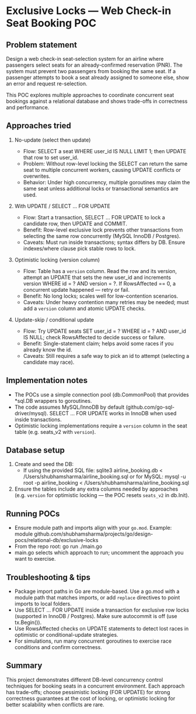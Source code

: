# Exclusive Locks — Web Check-in Seat Booking POC

Problem statement
-----------------
Design a web check-in seat-selection system for an airline where passengers select seats for an already-confirmed reservation (PNR). The system must prevent two passengers from booking the same seat. If a passenger attempts to book a seat already assigned to someone else, show an error and request re-selection.

This POC explores multiple approaches to coordinate concurrent seat bookings against a relational database and shows trade-offs in correctness and performance.

Approaches tried
-----------------
1. No-update (select then update)
   - Flow: SELECT a seat WHERE user_id IS NULL LIMIT 1; then UPDATE that row to set user_id.
   - Problem: Without row-level locking the SELECT can return the same seat to multiple concurrent workers, causing UPDATE conflicts or overwrites.
   - Behavior: Under high concurrency, multiple goroutines may claim the same seat unless additional locks or transactional semantics are used.

2. With UPDATE / SELECT ... FOR UPDATE
   - Flow: Start a transaction, SELECT ... FOR UPDATE to lock a candidate row, then UPDATE and COMMIT.
   - Benefit: Row-level exclusive lock prevents other transactions from selecting the same row concurrently (MySQL InnoDB / Postgres).
   - Caveats: Must run inside transactions; syntax differs by DB. Ensure indexes/where clause pick stable rows to lock.

3. Optimistic locking (version column)
   - Flow: Table has a `version` column. Read the row and its version, attempt an UPDATE that sets the new user_id and increments version WHERE id = ? AND version = ?. If RowsAffected == 0, a concurrent update happened — retry or fail.
   - Benefit: No long locks; scales well for low-contention scenarios.
   - Caveats: Under heavy contention many retries may be needed; must add a `version` column and atomic UPDATE checks.

4. Update-skip / conditional update
   - Flow: Try UPDATE seats SET user_id = ? WHERE id = ? AND user_id IS NULL; check RowsAffected to decide success or failure.
   - Benefit: Single-statement claim; helps avoid some races if you already know the id.
   - Caveats: Still requires a safe way to pick an id to attempt (selecting a candidate may race).

Implementation notes
--------------------
- The POCs use a simple connection pool (db.CommonPool) that provides *sql.DB wrappers to goroutines.
- The code assumes MySQL/InnoDB by default (github.com/go-sql-driver/mysql). SELECT ... FOR UPDATE works in InnoDB when used inside transactions.
- Optimistic locking implementations require a `version` column in the seat table (e.g. seats_v2 with `version`).

Database setup
--------------
1. Create and seed the DB:
   - If using the provided SQL file:
     sqlite3 airline_booking.db < /Users/shubhamsharma/airline_booking.sql
     or for MySQL:
     mysql -u root -p airline_booking < /Users/shubhamsharma/airline_booking.sql
2. Ensure the tables include any extra columns needed by approaches (e.g. `version` for optimistic locking — the POC resets `seats_v2` in db.Init).

Running POCs
------------
- Ensure module path and imports align with your `go.mod`. Example:
  module github.com/shubhamsharma/projects/go/design-pocs/relational-db/exclusive-locks
- From the repo root:
  go run ./main.go
- main.go selects which approach to run; uncomment the approach you want to exercise.

Troubleshooting & tips
----------------------
- Package import paths in Go are module-based. Use a go.mod with a module path that matches imports, or add `replace` directives to point imports to local folders.
- Use SELECT ... FOR UPDATE inside a transaction for exclusive row locks (supported in InnoDB / Postgres). Make sure autocommit is off (use tx.Begin()).
- Use RowsAffected checks on UPDATE statements to detect lost races in optimistic or conditional-update strategies.
- For simulations, run many concurrent goroutines to exercise race conditions and confirm correctness.

Summary
-------
This project demonstrates different DB-level concurrency control techniques for booking seats in a concurrent environment. Each approach has trade-offs; choose pessimistic locking (FOR UPDATE) for strong correctness guarantees at the cost of locking, or optimistic locking for better scalability when conflicts are rare.